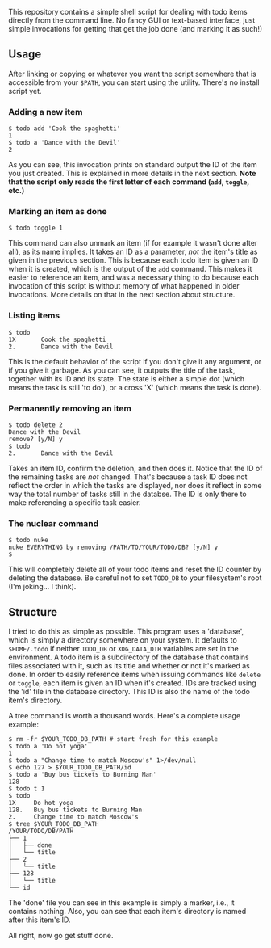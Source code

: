 This repository contains a simple shell script for dealing with todo items directly from the command line. No fancy GUI or text-based interface, just simple invocations for getting that get the job done (and marking it as such!)

## Usage

After linking or copying or whatever you want the script somewhere that is accessible from your `$PATH`, you can start using the utility. There's no install script yet.

### Adding a new item
```
$ todo add 'Cook the spaghetti'
1
$ todo a 'Dance with the Devil'
2
```

As you can see, this invocation prints on standard output the ID of the item you just created. This is explained in more details in the next section. **Note that the script only reads the first letter of each command (`add`, `toggle`, etc.)**

### Marking an item as done
```
$ todo toggle 1
```

This command can also unmark an item (if for example it wasn't done after all), as its name implies. It takes an ID as a parameter, *not* the item's title as given in the previous section. This is because each todo item is given an ID when it is created, which is the output of the `add` command. This makes it easier to reference an item, and was a necessary thing to do because each invocation of this script is without memory of what happened in older invocations. More details on that in the next section about structure.

### Listing items
```
$ todo
1X       Cook the spaghetti
2.       Dance with the Devil
```

This is the default behavior of the script if you don't give it any argument, or if you give it garbage. As you can see, it outputs the title of the task, together with its ID and its state. The state is either a simple dot (which means the task is still 'to do'), or a cross 'X' (which means the task is done).

### Permanently removing an item
```
$ todo delete 2
Dance with the Devil
remove? [y/N] y
$ todo
2.       Dance with the Devil
```

Takes an item ID, confirm the deletion, and then does it. Notice that the ID of the remaining tasks are *not* changed. That's because a task ID does not reflect the order in which the tasks are displayed, nor does it reflect in some way the total number of tasks still in the databse. The ID is only there to make referencing a specific task easier.

### The nuclear command
```
$ todo nuke
nuke EVERYTHING by removing /PATH/TO/YOUR/TODO/DB? [y/N] y
$
```

This will completely delete all of your todo items and reset the ID counter by deleting the database. Be careful not to set `TODO_DB` to your filesystem's root (I'm joking... I think).

## Structure

I tried to do this as simple as possible. This program uses a 'database', which is simply a directory somewhere on your system. It defaults to `$HOME/.todo` if neither `TODO_DB` or `XDG_DATA_DIR` variables are set in the environment. A todo item is a subdirectory of the database that contains files associated with it, such as its title and whether or not it's marked as done. In order to easily reference items when issuing commands like `delete` or `toggle`, each item is given an ID when it's created. IDs are tracked using the 'id' file in the database directory. This ID is also the name of the todo item's directory.

A tree command is worth a thousand words. Here's a complete usage example:
```
$ rm -fr $YOUR_TODO_DB_PATH # start fresh for this example
$ todo a 'Do hot yoga'
1
$ todo a "Change time to match Moscow's" 1>/dev/null
$ echo 127 > $YOUR_TODO_DB_PATH/id
$ todo a 'Buy bus tickets to Burning Man'
128
$ todo t 1
$ todo
1X     Do hot yoga
128.   Buy bus tickets to Burning Man
2.     Change time to match Moscow's
$ tree $YOUR_TODO_DB_PATH
/YOUR/TODO/DB/PATH
├── 1
│   ├── done
│   └── title
├── 2
│   └── title
├── 128
│   └── title
└── id
```

The 'done' file you can see in this example is simply a marker, i.e., it contains nothing. Also, you can see that each item's directory is named after this item's ID.

All right, now go get stuff done.

